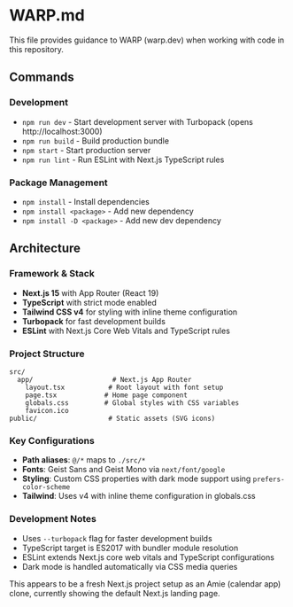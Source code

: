 # WARP.md

This file provides guidance to WARP (warp.dev) when working with code in this repository.

## Commands

### Development
- `npm run dev` - Start development server with Turbopack (opens http://localhost:3000)
- `npm run build` - Build production bundle
- `npm start` - Start production server
- `npm run lint` - Run ESLint with Next.js TypeScript rules

### Package Management
- `npm install` - Install dependencies
- `npm install <package>` - Add new dependency
- `npm install -D <package>` - Add new dev dependency

## Architecture

### Framework & Stack
- **Next.js 15** with App Router (React 19)
- **TypeScript** with strict mode enabled
- **Tailwind CSS v4** for styling with inline theme configuration
- **Turbopack** for fast development builds
- **ESLint** with Next.js Core Web Vitals and TypeScript rules

### Project Structure
```
src/
  app/                    # Next.js App Router
    layout.tsx           # Root layout with font setup
    page.tsx            # Home page component
    globals.css         # Global styles with CSS variables
    favicon.ico
public/                  # Static assets (SVG icons)
```

### Key Configurations
- **Path aliases**: `@/*` maps to `./src/*`
- **Fonts**: Geist Sans and Geist Mono via `next/font/google`
- **Styling**: Custom CSS properties with dark mode support using `prefers-color-scheme`
- **Tailwind**: Uses v4 with inline theme configuration in globals.css

### Development Notes
- Uses `--turbopack` flag for faster development builds
- TypeScript target is ES2017 with bundler module resolution
- ESLint extends Next.js core web vitals and TypeScript configurations
- Dark mode is handled automatically via CSS media queries

This appears to be a fresh Next.js project setup as an Amie (calendar app) clone, currently showing the default Next.js landing page.
